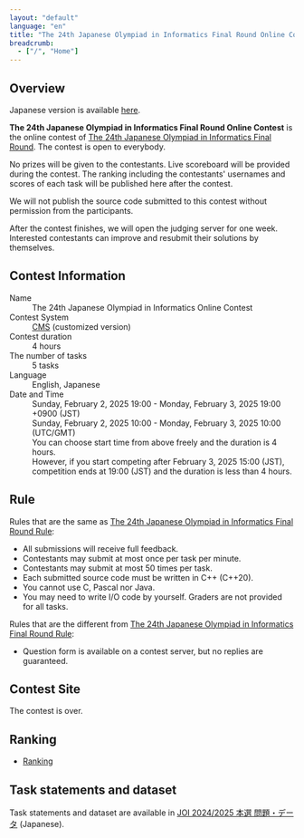 ```yaml
---
layout: "default"
language: "en"
title: "The 24th Japanese Olympiad in Informatics Final Round Online Contest"
breadcrumb:
  - ["/", "Home"]
---
```


## Overview

Japanese version is available [here](./index.html).

**The 24th Japanese Olympiad in Informatics Final Round Online Contest** is the online contest of [The 24th Japanese Olympiad in Informatics Final Round](https://www.ioi-jp.org/joi/2024/2025-ho-outline).
The contest is open to everybody.

No prizes will be given to the contestants. Live scoreboard will be provided during the contest. The ranking including the contestants' usernames and scores of each task will be published here after the contest.

We will not publish the source code submitted to this contest without permission from the participants.

After the contest finishes, we will open the judging server for one week. Interested contestants can improve and resubmit their solutions by themselves.

## Contest Information

<dl>
  <dt>Name</dt>
    <dd>The 24th Japanese Olympiad in Informatics Online Contest</dd>

  <dt>Contest System</dt>
  <dd>
  <a href="https://github.com/cms-dev/cms/">CMS</a> (customized version)
  </dd>

  <dt>Contest duration</dt>
  <dd>4 hours</dd>

  <dt>The number of tasks</dt>
  <dd>5 tasks</dd>

  <dt>Language</dt>
  <dd>English, Japanese</dd>

  <dt>Date and Time</dt>
  <dd>Sunday, February 2, 2025 19:00 - Monday, February 3, 2025 19:00 +0900 (JST)</dd>
  <dd>Sunday, February 2, 2025 10:00 - Monday, February 3, 2025 10:00 (UTC/GMT)</dd>

  <dd>You can choose start time from above freely and the duration is 4 hours.</dd>
  <dd>However, if you start competing after February 3, 2025 15:00 (JST), competition ends at 19:00 (JST) and the duration is less than 4 hours.</dd>
</dl>

## Rule

Rules that are the same as [The 24th Japanese Olympiad in Informatics Final Round Rule](https://www.ioi-jp.org/joi/2024/2025-ho-outline#OV):

- All submissions will receive full feedback.
- Contestants may submit at most once per task per minute.
- Contestants may submit at most 50 times per task.
- Each submitted source code must be written in C++ (C++20).
- You cannot use C, Pascal nor Java.
- You may need to write I/O code by yourself. Graders are not provided for all tasks.

Rules that are the different from [The 24th Japanese Olympiad in Informatics Final Round Rule](https://www.ioi-jp.org/joi/2024/2025-ho-outline#OV):

- Question form is available on a contest server, but no replies are guaranteed.

## Contest Site

The contest is over.

## Ranking
- [Ranking](ranking.html)

## Task statements and dataset

Task statements and dataset are available in [JOI 2024/2025 本選 問題・データ](https://www2.ioi-jp.org/joi/2024/2025-ho/index.html) (Japanese).